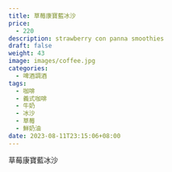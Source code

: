 ```yaml
---
title: 草莓康寶藍冰沙
price:
  - 220
description: strawberry con panna smoothies
draft: false
weight: 43
image: images/coffee.jpg
categories:
  - 啤酒調酒
tags:
  - 咖啡
  - 義式咖啡
  - 牛奶
  - 冰沙
  - 草莓
  - 鮮奶油
date: 2023-08-11T23:15:06+08:00
---
```


 草莓康寶藍冰沙
